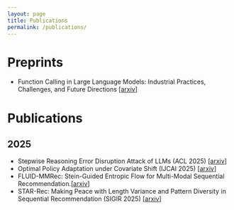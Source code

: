 ```yaml
---
layout: page
title: Publications
permalink: /publications/
---
```

# Preprints
- Function Calling in Large Language Models: Industrial Practices, Challenges, and Future Directions [[arxiv](https://openreview.net/pdf?id=LNxVGPedFW)]

# Publications
## 2025
- Stepwise Reasoning Error Disruption Attack of LLMs (ACL 2025) [[arxiv](https://arxiv.org/abs/2412.11934)]
- Optimal Policy Adaptation under Covariate Shift (IJCAI 2025) [[arxiv](https://arxiv.org/abs/2501.08067)]
- FLUID-MMRec: Stein-Guided Entropic Flow for Multi-Modal Sequential Recommendation.[[arxiv]()]
- STAR-Rec: Making Peace with Length Variance and Pattern Diversity in Sequential Recommendation (SIGIR 2025) [[arxiv](https://arxiv.org/pdf/2505.03484)]

##

